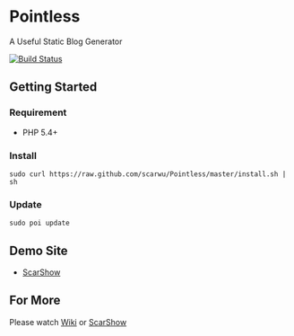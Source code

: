 Pointless
=========

A Useful Static Blog Generator

[![Build Status](https://travis-ci.org/scarwu/Pointless.png?branch=master)](https://travis-ci.org/scarwu/Pointless)

## Getting Started

### Requirement

* PHP 5.4+

### Install

	sudo curl https://raw.github.com/scarwu/Pointless/master/install.sh | sh

### Update

	sudo poi update

## Demo Site

* [ScarShow](http://scar.simcz.tw/)

## For More

Please watch [Wiki](https://github.com/scarwu/Pointless/wiki) or [ScarShow](http://scar.simcz.tw)